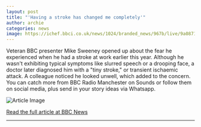 ```yaml
---
layout: post
title: "'Having a stroke has changed me completely'"
author: archie
categories: news
image: https://ichef.bbci.co.uk/news/1024/branded_news/967b/live/9a0871a0-a2cf-11f0-928c-71dbb8619e94.jpg
---
```

Veteran BBC presenter Mike Sweeney opened up about the fear he experienced when he had a stroke at work earlier this year. Although he wasn't exhibiting typical symptoms like slurred speech or a drooping face, a doctor later diagnosed him with a "tiny stroke," or transient ischaemic attack. A colleague noticed he looked unwell, which added to the concern. You can catch more from BBC Radio Manchester on Sounds or follow them on social media, plus send in your story ideas via Whatsapp.

![Article Image](https://ichef.bbci.co.uk/news/1024/branded_news/967b/live/9a0871a0-a2cf-11f0-928c-71dbb8619e94.jpg)

[Read the full article at BBC News](https://www.bbc.com/news/articles/ce3y0jwxy4do?at_medium=RSS&at_campaign=rss)

---
